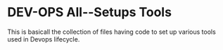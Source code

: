 # DEV-OPS All--Setups Tools

This is basicall the collection of files having code to set up various tools used in Devops lifecycle.
